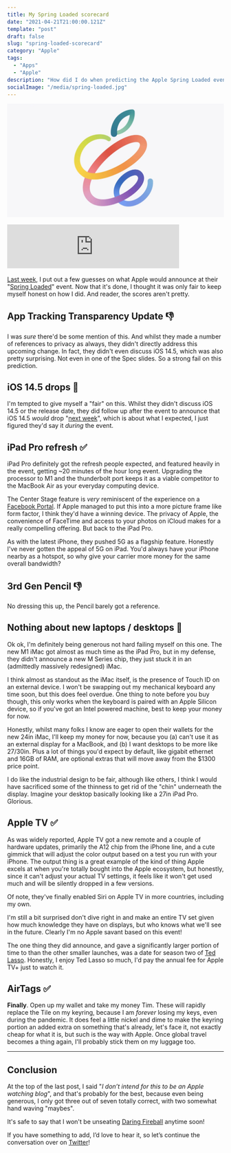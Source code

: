 ```yaml
---
title: My Spring Loaded scorecard
date: "2021-04-21T21:00:00.121Z"
template: "post"
draft: false
slug: "spring-loaded-scorecard"
category: "Apple"
tags:
  - "Apps"
  - "Apple"
description: "How did I do when predicting the Apple Spring Loaded event? Let's see shall we..."
socialImage: "/media/spring-loaded.jpg"
---
```


![Apple marketing image for Spring Loaded event](/media/spring-loaded.jpg)

<iframe src="https://anchor.fm/klokta/embed/episodes/My-Spring-Loaded-scorecard-evm0as" height="102px" width="400px" frameborder="0" scrolling="no"></iframe>

[Last week](/posts/predictions-apple-spring-loaded), I put out a few guesses on what Apple would announce at their "[Spring Loaded](https://www.youtube.com/watch?v=JdBYVNuky1M)" event. Now that it's done, I thought it was only fair to keep myself honest on how I did. And reader, the scores aren't pretty.

## App Tracking Transparency Update 👎

I was _sure_ there'd be some mention of this. And whilst they made a number of references to privacy as always, they didn't directly address this upcoming change. In fact, they didn't even discuss iOS 14.5, which was also pretty surprising. Not even in one of the Spec slides. So a strong fail on this prediction.

## iOS 14.5 drops 🤔

I'm tempted to give myself a "fair" on this. Whilst they didn't discuss iOS 14.5 or the release date, they did follow up after the event to announce that iOS 14.5 _would_ drop "[next week](https://www.theverge.com/2021/4/20/22394200/apple-ios-14-5-watch-os-7-4-mac-os-11-3-release-date)", which is about what I expected, I just figured they'd say it _during_ the event.

## iPad Pro refresh ✅

iPad Pro definitely got the refresh people expected, and featured heavily in the event, getting ~20 minutes of the hour long event. Upgrading the processor to M1 and the thunderbolt port keeps it as a viable competitor to the MacBook Air as your everyday computing device.

The Center Stage feature is _very_ reminiscent of the experience on a [Facebook Portal](https://portal.facebook.com). If Apple managed to put this into a more picture frame like form factor, I think they'd have a winning device. The privacy of Apple, the convenience of FaceTime and access to your photos on iCloud makes for a really compelling offering. But back to the iPad Pro.

As with the latest iPhone, they pushed 5G as a flagship feature. Honestly I've never gotten the appeal of 5G on iPad. You'd always have your iPhone nearby as a hotspot, so why give your carrier more money for the same overall bandwidth?

## 3rd Gen Pencil 👎
No dressing this up, the Pencil barely got a reference.

##  Nothing about new laptops / desktops 🤔
Ok ok, I'm definitely being generous not hard failing myself on this one. The new M1 iMac got almost as much time as the iPad Pro, but in my defense, they didn't announce a new M Series chip, they just stuck it in an (admittedly massively redesigned) iMac.

I think almost as standout as the iMac itself, is the presence of Touch ID on an external device. I won't be swapping out my mechanical keyboard any time soon, but this does feel overdue. One thing to note before you buy though, this only works when the keyboard is paired with an Apple Silicon device, so if you've got an Intel powered machine, best to keep your money for now.

Honestly, whilst many folks I know are eager to open their wallets for the new 24in iMac, I'll keep my money for now, because you (a) can't use it as an external display for a MacBook, and (b) I want desktops to be more like 27/30in. Plus a lot of things you'd expect by default, like gigabit ethernet and 16GB of RAM, are optional extras that will move away from the $1300 price point.

I do like the industrial design to be fair, although like others, I think I would have sacrificed some of the thinness to get rid of the "chin" underneath the display. Imagine your desktop basically looking like a 27in iPad Pro. Glorious.

## Apple TV ✅
As was widely reported, Apple TV got a new remote and a couple of hardware updates, primarily the A12 chip from the iPhone line, and a cute gimmick that will adjust the color output based on a test you run with your iPhone. The output thing is a great example of the kind of thing Apple excels at when you're totally bought into the Apple ecosystem, but honestly, since it can't adjust your actual TV settings, it feels like it won't get used much and will be silently dropped in a few versions.

Of note, they've finally enabled Siri on Apple TV in more countries, including my own.

I'm still a bit surprised don't dive right in and make an entire TV set given how much knowledge they have on displays, but who knows what we'll see in the future. Clearly I'm no Apple savant based on this event!

The one thing they did announce, and gave a significantly larger portion of time to than the other smaller launches, was a date for season two of [Ted Lasso](https://www.youtube.com/watch?v=auxeLrtk7tk). Honestly, I enjoy Ted Lasso so much, I'd pay the annual fee for Apple TV+ just to watch it.

## AirTags ✅

**Finally**. Open up my wallet and take my money Tim. These will rapidly replace the Tile on my keyring, because I am _forever_ losing my keys, even during the pandemic. It does feel a little nickel and dime to make the keyring portion an added extra on something that's already, let's face it, not exactly cheap for what it is, but such is the way with Apple. Once global travel becomes a thing again, I'll probably stick them on my luggage too.

---

## Conclusion

At the top of the last post, I said "_I don’t intend for this to be an Apple watching blog_", and that's probably for the best, because even being generous, I only got three out of seven totally correct, with two somewhat hand waving "maybes". 

It's safe to say that I won't be unseating [Daring Fireball](https://daringfireball.net/) anytime soon!

If you have something to add, I’d love to hear it, so let’s continue the conversation over on [Twitter](https://twitter.com/colmisainmdom)!